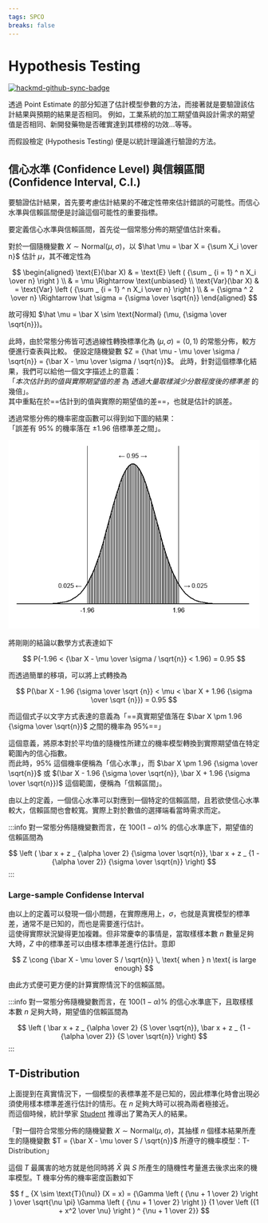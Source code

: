 ```yaml
---
tags: SPCO
breaks: false
---
```


# Hypothesis Testing

[![hackmd-github-sync-badge](https://hackmd.io/MRq5ut1ZSi-Nar6ZI6hSnA/badge)](https://hackmd.io/MRq5ut1ZSi-Nar6ZI6hSnA)

透過 Point Estimate 的部分知道了估計模型參數的方法，而接著就是要驗證該估計結果與預期的結果是否相同。
例如，工業系統的加工期望值與設計需求的期望值是否相同、新開發藥物是否確實達到其標榜的功效...等等。

而假設檢定 (Hypothesis Testing) 便是以統計理論進行驗證的方法。

## 信心水準 (Confidence Level) 與信賴區間 (Confidence Interval, C.I.)

要驗證估計結果，首先要考慮估計結果的不確定性帶來估計錯誤的可能性。而信心水準與信賴區間便是討論這個可能性的重要指標。

要定義信心水準與信賴區間，首先從一個常態分佈的期望值估計來看。

對於一個隨機變數 $X \sim \text{Normal}(\mu, \sigma)$，以 $\hat \mu = \bar X = {\sum X_i \over n}$ 估計 $\mu$，其不確定性為

$$
\begin{aligned}
\text{E}(\bar X) & = \text{E} \left ( {\sum _ {i = 1} ^ n X_i \over n} \right ) \\
& = \mu \Rightarrow \text{unbiased} \\
\text{Var}(\bar X) & = \text{Var} \left ( {\sum _ {i = 1} ^ n X_i \over n} \right ) \\ 
& = {\sigma ^ 2 \over n} \Rightarrow \hat \sigma = {\sigma \over \sqrt{n}}
\end{aligned}
$$

故可得知 $\hat \mu = \bar X \sim \text{Normal} (\mu, {\sigma \over \sqrt{n}})。

此時，由於常態分佈皆可透過線性轉換標準化為 $(\mu, \sigma) = (0, 1)$ 的常態分佈，較方便進行查表與比較。
便設定隨機變數 $Z = {\hat \mu - \mu \over \sigma / \sqrt{n}} = {\bar X - \mu \over \sigma / \sqrt{n}}$。
此時，針對這個標準化結果，我們可以給他一個文字描述上的意義：\
「*本次估計到的值與實際期望值的差* 為 *透過大量取樣減少分散程度後的標準差* 的幾倍」。\
其中重點在於==估計到的值與實際的期望值的差==，也就是估計的誤差。

透過常態分佈的機率密度函數可以得到如下圖的結果：\
「誤差有 $95\%$ 的機率落在 $\pm 1.96$ 倍標準差之間」。

![ci.png](https://github.com/KHLee529/SPCO-notes/blob/main/pics/ci.png?raw=true)

將剛剛的結論以數學方式表達如下

$$
P(-1.96 < {\bar X - \mu \over \sigma / \sqrt{n}} < 1.96) = 0.95
$$

而透過簡單的移項，可以將上式轉換為

$$
P(\bar X - 1.96 {\sigma \over \sqrt {n}} < \mu < \bar X + 1.96 {\sigma \over \sqrt {n}}) = 0.95
$$

而這個式子以文字方式表達的意義為「==真實期望值落在 $\bar X \pm 1.96 {\sigma \over \sqrt{n}}$ 之間的機率為 $95\%$==」

這個意義，將原本對於平均值的隨機性所建立的機率模型轉換到實際期望值在特定範圍內的信心指數。\
而此時，$95\%$ 這個機率便稱為「信心水準」，而 $\bar X \pm 1.96 {\sigma \over \sqrt{n}}$ 或 
$(\bar X - 1.96 {\sigma \over \sqrt{n}}, \bar X + 1.96 {\sigma \over \sqrt{n}})$ 這個範圍，便稱為「信賴區間」。

由以上的定義，一個信心水準可以對應到一個特定的信賴區間，且若欲使信心水準較大，信賴區間也會較寬。實際上對於數值的選擇端看當時需求而定。

:::info
對一常態分佈隨機變數而言，在 $100(1 - \alpha)\%$ 的信心水準底下，期望值的信賴區間為

$$
\left ( 
\bar x + z _ {\alpha \over 2} {\sigma \over \sqrt{n}}, 
\bar x + z _ {1 - {\alpha \over 2}} {\sigma \over \sqrt{n}}
\right)
$$
:::

### Large-sample Confidense Interval

由以上的定義可以發現一個小問題，在實際應用上，$\sigma$，也就是真實模型的標準差，通常不是已知的，而也是需要進行估計。\
這使得實際狀況變得更加複雜。但非常慶幸的事情是，當取樣樣本數 $n$ 數量足夠大時，$Z$ 中的標準差可以由樣本標準差進行估計。意即

$$
Z \cong {\bar X - \mu \over S / \sqrt{n}} \, \text{ when } n \text{ is large enough}
$$

由此方式便可更方便的計算實際情況下的信賴區間。

:::info
對一常態分佈隨機變數而言，在 $100(1 - \alpha)\%$ 的信心水準底下，且取樣樣本數 $n$ 足夠大時，期望值的信賴區間為

$$
\left ( 
\bar x + z _ {\alpha \over 2} {S \over \sqrt{n}}, 
\bar x + z _ {1 - {\alpha \over 2}} {S \over \sqrt{n}}
\right)
$$
:::

## T-Distribution

上面提到在真實情況下，一個模型的表標準差不是已知的，因此標準化時會出現必須使用樣本標準差進行估計的情形。在 $n$ 足夠大時可以視為兩者極接近。\
而這個時候，統計學家 [Student](https://en.wikipedia.org/wiki/William_Sealy_Gosset) 推導出了驚為天人的結果。

「對一個符合常態分佈的隨機變數 $X \sim \text{Normal} (\mu, \sigma)$，其抽樣 $n$ 個樣本結果所產生的隨機變數 $T = {\bar X - \mu \over S / \sqrt{n}}$ 所遵守的機率模型：T-Distribution」

這個 $T$ 最厲害的地方就是他同時將 $\bar X$ 與 $S$ 所產生的隨機性考量進去後求出來的機率模型。T 機率分佈的機率密度函數如下

$$
f _ {X \sim \text{T}(\nu)} (X = x) = {\Gamma \left ( {\nu + 1 \over 2} \right ) \over \sqrt{\nu \pi} \Gamma \left ( {\nu + 1 \over 2} \right )} 
{1 \over \left ({1 + x^2 \over \nu} \right ) ^ {\nu + 1 \over 2}}
$$



